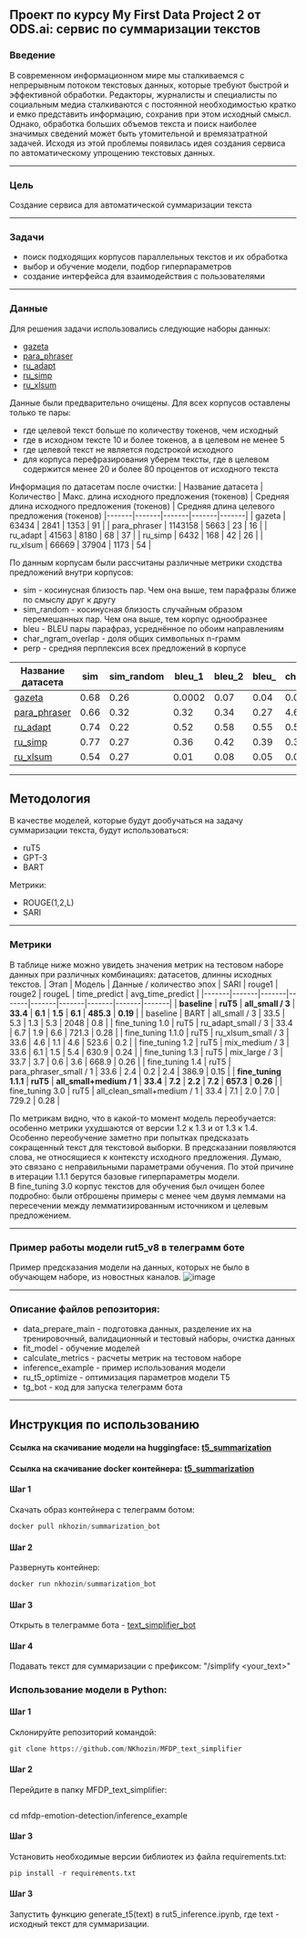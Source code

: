 ## Проект по курсу My First Data Project 2 от ODS.ai: сервис по суммаризации текстов
### Введение
В современном информационном мире мы сталкиваемся с непрерывным потоком текстовых данных, которые требуют быстрой и эффективной обработки. Редакторы, журналисты и специалисты по социальным медиа сталкиваются с постоянной необходимостью кратко и емко представить информацию, сохранив при этом исходный смысл. Однако, обработка больших объемов текста и поиск наиболее значимых сведений может быть утомительной и времязатратной задачей. Исходя из этой проблемы появилась идея создания сервиса по автоматическому упрощению текстовых данных.
***
### Цель
Создание сервиса для автоматической суммаризации текста
***
### Задачи
- поиск подходящих корпусов параллельных текстов и их обработка
- выбор и обучение модели, подбор гиперпараметров
- создание интерфейса для взаимодействия с пользователями
***
### Данные
Для решения задачи использовались следующие наборы данных:
- [gazeta](https://github.com/IlyaGusev/gazeta)
- [para_phraser](https://huggingface.co/datasets/cointegrated/ru-paraphrase-NMT-Leipzig)
- [ru_adapt](https://github.com/Digital-Pushkin-Lab/RuAdapt)
- [ru_simp](https://huggingface.co/datasets/IlyaGusev/headline_cause)
- [ru_xlsum](https://huggingface.co/datasets/csebuetnlp/xlsum)
  
Данные были предварительно очищены. Для всех корпусов оставлены только те пары:
- где целевой текст больше по количеству токенов, чем исходный
- где в исходном тексте 10 и более токенов, а в целевом не менее 5
- где целевой текст не является подстрокой исходного
- для корпуса перефразирования уберем тексты, где в целевом содержится менее 20 и более 80 процентов от исходного текста

Информация по датасетам после очистки:
| Название датасета | Количество | Макс. длина исходного предложения (токенов) | Средняя длина исходного предложения (токенов) | Средняя длина целевого предложения (токенов)
|-------|-------|-------|-------|-------|
| gazeta | 63434 | 2841 | 1353 | 91 |
| para_phraser | 1143158 | 5663 | 23 | 16 |
| ru_adapt | 41563 | 8180 | 68 | 37 |
| ru_simp | 6432 | 168 | 42 | 26 |
| ru_xlsum | 66669 | 37904 | 1173 | 54 |

По данным корпусам были рассчитаны различные метрики сходства предложений внутри корпусов: 
- sim - косинусная близость пар. Чем она выше, тем парафразы ближе по смыслу друг к другу
- sim_random - косинусная близость случайным образом перемешанных пар. Чем она выше, тем корпус однообразнее
- bleu - BLEU пары парафраз, усреднённое по обоим направлениям
- char_ngram_overlap - доля общих символьных n-грамм
- perp - средняя перплексия всех предложений в корпусе

| Название датасета | sim | sim_random | bleu_1 | bleu_2 | bleu_ | char_ngram_overlap | perp_1 | perp_2 | perp_mean |
|-------|-------|-------|-------|-------|-------|-------|-------|-------|-------|
| [gazeta](https://github.com/IlyaGusev/gazeta) | 0.68 | 0.26 | 0.0002 | 0.07 | 0.04 | 0.09 | 2.99 | 3.13 | 1.61 |
| [para_phraser](https://huggingface.co/datasets/cointegrated/ru-paraphrase-NMT-Leipzig) | 0.66 | 0.32 | 0.32 | 0.34 | 0.27 | 4.65 | 4.09 | 3.52 | 1.65 |
| [ru_adapt](https://github.com/Digital-Pushkin-Lab/RuAdapt) | 0.74 | 0.22 | 0.52 | 0.58 | 0.55 | 0.52 | 4.05 | 3.70 | 3.07 |
| [ru_simp](https://huggingface.co/datasets/IlyaGusev/headline_cause) | 0.77 | 0.27 | 0.36 | 0.42 | 0.39 | 0.34 | 4.23 | 4.12 | 3.34 |
| [ru_xlsum](https://huggingface.co/datasets/csebuetnlp/xlsum) | 0.54 | 0.27 | 0.01 | 0.08 | 0.05 | 0.08 | 3.03 | 3.06 | 1.65 |

***
## Методология
В качестве моделей, которые будут дообучаться на задачу суммаризации текста, будут использоваться:
- ruT5
- GPT-3
- BART

Метрики:
- ROUGE(1,2,L)
- SARI
***
### Метрики
В таблице ниже можно увидеть значения метрик на тестовом наборе данных при различных комбинациях: датасетов, длинны исходных текстов.
| Этап | Модель | Данные / количество эпох | SARI | rouge1 | rouge2 | rougeL | time_predict | avg_time_predict |
|-------|-------|-------|-------|-------|-------|-------|-------|-------|
| **baseline** | **ruT5** | **all_small / 3** | **33.4** | **6.1** | **1.5** | **6.1** | **485.3** | **0.19** |
| baseline | BART | all_small / 3 | 33.5 | 5.3 | 1.3 | 5.3 | 2048 | 0.8 |
| fine_tuning 1.0 | ruT5 | ru_adapt_small / 3 | 33.4 | 6.7 | 1.9 | 6.6 | 721.3 | 0.28 |
| fine_tuning 1.1.0 | ruT5 | ru_xlsum_small / 3 | 33.6 | 4.6 | 1.1 | 4.6 | 523.6 | 0.2 |
| fine_tuning 1.2 | ruT5 | mix_medium / 3 | 33.6 | 6.1 | 1.5 | 5.4 | 630.9 | 0.24 |
| fine_tuning 1.3 | ruT5 | mix_large / 3 | 33.7 | 3.7 | 0.6 | 3.6 | 668.9 | 0.26 |
| fine_tuning 1.4 | ruT5 | para_phraser_small / 1 | 33.6 | 2.4 | 0.2 | 2.4 | 386.9 | 0.15 |
| **fine_tuning 1.1.1** | **ruT5** | **all_small+medium / 1** | **33.4** | **7.2** | **2.2** | **7.2** | **657.3** | **0.26** |
| fine_tuning 3.0 | ruT5 | all_clean_small+medium / 1 | 33.4 | 7.1 | 2.0 | 7.0 | 729.2 | 0.28 |

По метрикам видно, что в какой-то момент модель переобучается: особенно метрики ухудшаются от версии 1.2 к 1.3 и от 1.3 к 1.4. Особенно переобучение заметно при попытках предсказать сокращенный текст для текстовой выборки. В предсказании появляются слова, не относящиеся к контексту исходного предложения. Думаю, это связано с неправильными параметрами обучения.
По этой причине в итерации 1.1.1 берутся базовые гиперпараметры модели. <br />
В fine_tuning 3.0 корпус текстов для обучения был очищен более подробно: были отброшены примеры с менее чем двумя леммами на пересечении между лемматизированным источником и целевым предложением.
***
### Пример работы модели rut5_v8 в телеграмм боте
Пример предсказания модели на данных, которых не было в обучающем наборе, из новостных каналов. 
![image](https://github.com/NKhozin/mfdp_text_simplifier/assets/92330362/9f6d55b5-16a3-488f-addd-f305e84f20e3)
***
### Описание файлов репозитория:
- data_prepare_main - подготовка данных, разделение их на тренировочный, валидационный и тестовый наборы, очистка данных
- fit_model - обучение моделей
- calculate_metrics	- расчеты метрик на тестовом наборе
- inference_example - пример использования модели
- ru_t5_optimize - оптимизация параметров модели T5
- tg_bot - код для запуска телеграмм бота
***
## Инструкция по использованию
#### Ссылка на скачивание модели на huggingface: [t5_summarization](https://huggingface.co/nikitakhozin/t5_summarization)
#### Ссылка на скачивание docker контейнера: [t5_summarization](https://hub.docker.com/r/nkhozin/summarization_bot)
#### Шаг 1
Скачать образ контейнера с телеграмм ботом:
```python
docker pull nkhozin/summarization_bot
```
#### Шаг 2
Развернуть контейнер:
```python
docker run nkhozin/summarization_bot
```
#### Шаг 3
Открыть в телеграмме бота - [text_simplifier_bot](https://t.me/text_simplifier_bot)
#### Шаг 4
Подавать текст для суммаризации с префиксом:
"/simplify <your_text>"

### Использование модели в Python:
#### Шаг 1
Склонируйте репозиторий командой:
```python
git clone https://github.com/NKhozin/MFDP_text_simplifier
```
#### Шаг 2
Перейдите в папку MFDP_text_simplifier:
```python
```
cd mfdp-emotion-detection/inference_example
#### Шаг 3
Установить необходимые версии библиотек из файла requirements.txt:
```python
pip install -r requirements.txt
```
#### Шаг 3
Запустить функцию generate_t5(text) в rut5_inference.ipynb, где text - исходный текст для суммаризации.
